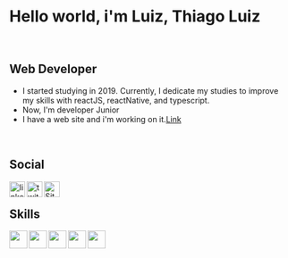 <h1 align="left"> Hello world, i'm Luiz, Thiago Luiz </h1>
<br />

<h2> Web Developer </h2>

   - I started studying in 2019. Currently, I dedicate my studies to improve my skills with reactJS, reactNative, and typescript.
   - Now, I'm developer Junior
   - I have a web site and i'm working on it.<a href="https://devthiagoluiz.com.br/" target="blank">Link</a>

   

<br />

<h2> Social </h2>
   <a href="https://www.linkedin.com/in/thiago-luiz-0984191a7" target="blank"><img align="left" alt="linkedIn-Thiago" width="28px" height="28px" src="https://simpleicons.org/icons/linkedin.svg"/>
   </a>
   <a href="https://twitter.com/RpThiagoluiz" target="blank"><img align="left" alt="twitter-Thiago" width="28px" height="28px" src="https://simpleicons.org/icons/twitter.svg"/>
   </a>
   <a href="https://devthiagoluiz.com.br/" target="blank"><img align="left" alt="Site-Thiago" width="28px" height="28px" src="https://simpleicons.org/icons/googlechrome.svg"/>
   </a>
<br />


<h2> Skills </h2>

<img align="left" width="32px" height="32px" src="https://simpleicons.org/icons/html5.svg" />
<img align="left" width="32px" height="32px" src="https://simpleicons.org/icons/javascript.svg" />
<img align="left" width="32px" height="32px" src="https://simpleicons.org/icons/css3.svg" />
<img align="left" width="32px" height="32px" src="https://simpleicons.org/icons/styled-components.svg" />
<img align="left" width="32px" height="32px" src="https://simpleicons.org/icons/react.svg" />

